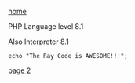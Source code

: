 [home](./page01.md)

PHP Language level 8.1

Also Interpreter 8.1

```
echo "The Ray Code is AWESOME!!!";
```

[page 2](./page02.md)
